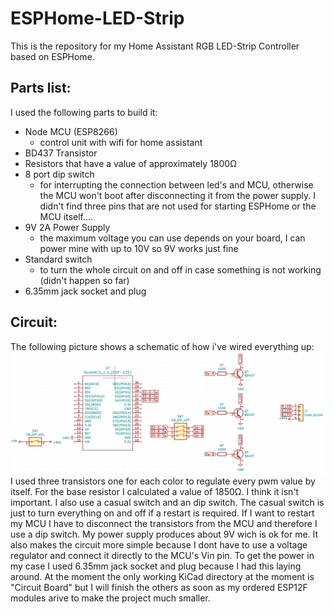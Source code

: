 # ESPHome-LED-Strip
This is the repository for my Home Assistant RGB LED-Strip Controller based on ESPHome. 

## Parts list:
I used the following parts to build it:
- Node MCU (ESP8266)
  - control unit with wifi for home assistant
- BD437 Transistor
- Resistors that have a value of approximately 1800Ω
- 8 port dip switch
  - for interrupting the connection between led's and MCU, otherwise the MCU won't boot after disconnecting it from the power supply. I didn't find three pins that are not used       for starting ESPHome or the MCU itself....
- 9V 2A Power Supply
  - the maximum voltage you can use depends on your board, I can power mine with up to 10V so 9V works just fine
- Standard switch
  - to turn the whole circuit on and off in case something is not working (didn't happen so far)
- 6.35mm jack socket and plug 

## Circuit:
The following picture shows a schematic of how i've wired everything up:
![alt text](https://github.com/bjoernell/ESPHome-LED-Strip/blob/master/KiCAD/Circuit%20image.png)
I used three transistors one for each color to regulate every pwm value by itself. For the base resistor I calculated a value of 1850Ω. I think it isn't important. I also use a casual switch and an dip switch. The casual switch is just to turn everything on and off if a restart is required. If I want to restart my MCU I have to disconnect the transistors from the MCU and therefore I use a dip switch. My power supply produces about 9V wich is ok for me. It also makes the circuit more simple because I dont have to use a voltage regulator and connect it directly to the MCU's Vin pin. To get the power in my case I used 6.35mm jack socket and plug because I had this laying around.
At the moment the only working KiCad directory at the moment is "Circuit Board" but I will finish the others as soon as my ordered ESP12F modules arive to make the project much smaller.
